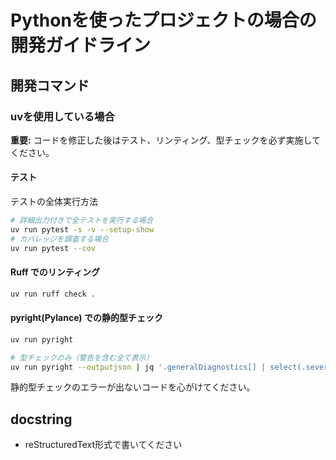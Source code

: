# Pythonを使ったプロジェクトの場合の開発ガイドライン

## 開発コマンド

### uvを使用している場合

**重要:** コードを修正した後はテスト、リンティング、型チェックを必ず実施してください。

#### テスト

テストの全体実行方法

```bash
# 詳細出力付きで全テストを実行する場合
uv run pytest -s -v --setup-show
# カバレッジを調査する場合
uv run pytest --cov
```

#### Ruff でのリンティング

```bash
uv run ruff check .
```

#### pyright(Pylance) での静的型チェック

```bash
uv run pyright

# 型チェックのみ（警告を含む全て表示）
uv run pyright --outputjson | jq '.generalDiagnostics[] | select(.severity != "information")'
```

静的型チェックのエラーが出ないコードを心がけてください。

## docstring

- reStructuredText形式で書いてください
